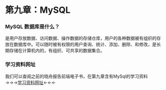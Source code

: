 # 第九章：MySQL

### MySQL 数据库是什么？
是用户存放数据、访问数据、操作数据的存储仓库，用户的各种数据被有组织的存放在数据库中。可以随时被有权限的用户查询、统计、添加、删除、和修改，是长期存储在计算机内的，有组织、可共享的数据集合。  
### 学习资料网址
我们可以查阅之前的晓舟报告前端电子书，在第九章含有MySql的学习资料  
  →→→[学习资料网址](http://blog.xzkeji.cn/09-MySQL/第01节%EF%BC%9A安装MySQL.html)←←←



